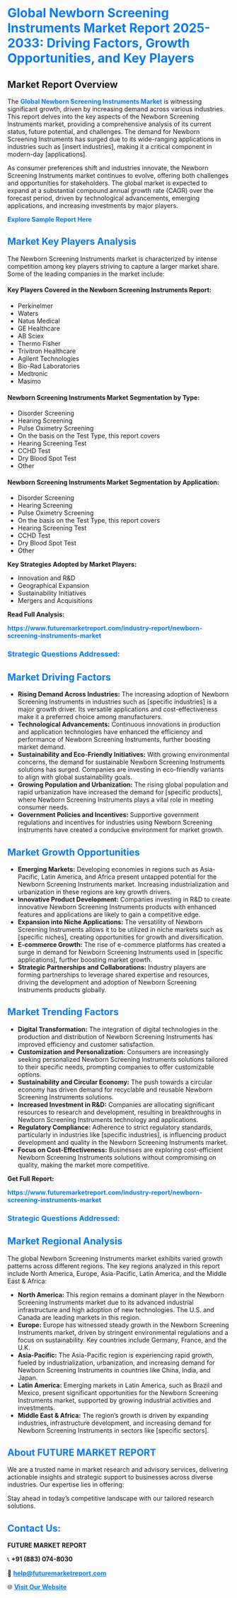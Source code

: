 <h1 style="color: #007BFF;">Global Newborn Screening Instruments Market Report 2025-2033: Driving Factors, Growth Opportunities, and Key Players</h1>

<section id="overview">
<h2>Market Report Overview</h2>
<p>The <a href="https://www.futuremarketreport.com/industry-report/newborn-screening-instruments-market" style="color: #007BFF; text-decoration: none;"><strong>Global Newborn Screening Instruments Market</strong></a> is witnessing significant growth, driven by increasing demand across various industries. This report delves into the key aspects of the Newborn Screening Instruments market, providing a comprehensive analysis of its current status, future potential, and challenges. The demand for Newborn Screening Instruments has surged due to its wide-ranging applications in industries such as [insert industries], making it a critical component in modern-day [applications].</p>
<p>As consumer preferences shift and industries innovate, the Newborn Screening Instruments market continues to evolve, offering both challenges and opportunities for stakeholders. The global market is expected to expand at a substantial compound annual growth rate (CAGR) over the forecast period, driven by technological advancements, emerging applications, and increasing investments by major players.</p>
</section>

<section id="overview">
<p><a href="https://www.futuremarketreport.com/request-sample/reportId=80282" style="color: #007BFF; text-decoration: none;"><strong>Explore Sample Report Here</strong></a></p>
</section>

<section id="key-players">
<h2 style="color: #007BFF;">Market Key Players Analysis</h2>
<p>The Newborn Screening Instruments market is characterized by intense competition among key players striving to capture a larger market share. Some of the leading companies in the market include:</p>
<h4>Key Players Covered in the Newborn Screening Instruments Report:</h4>
<ul><li>Perkinelmer</li><li>Waters</li><li>Natus Medical</li><li>GE Healthcare</li><li>AB Sciex</li><li>Thermo Fisher</li><li>Trivitron Healthcare</li><li>Agilent Technologies</li><li>Bio-Rad Laboratories</li><li>Medtronic</li><li>Masimo</li></ul>
<h4>Newborn Screening Instruments Market Segmentation by Type:</h4>
<ul><li>Disorder Screening</li><li>Hearing Screening</li><li>Pulse Oximetry Screening</li><li>On the basis on the Test Type, this report covers</li><li>Hearing Screening Test</li><li>CCHD Test</li><li>Dry Blood Spot Test</li><li>Other</li></ul>

<h4>Newborn Screening Instruments Market Segmentation by Application:</h4>
<ul><li>Disorder Screening</li><li>Hearing Screening</li><li>Pulse Oximetry Screening</li><li>On the basis on the Test Type, this report covers</li><li>Hearing Screening Test</li><li>CCHD Test</li><li>Dry Blood Spot Test</li><li>Other</li></ul>
<p><strong>Key Strategies Adopted by Market Players:</strong></p>
<ul>
<li>Innovation and R&D</li>
<li>Geographical Expansion</li>
<li>Sustainability Initiatives</li>
<li>Mergers and Acquisitions</li>
</ul>
</section>

<section>
<p><strong>Read Full Analysis: </strong></p><a href="https://www.futuremarketreport.com/industry-report/newborn-screening-instruments-market" style="color: #007BFF; text-decoration: none;"><strong>https://www.futuremarketreport.com/industry-report/newborn-screening-instruments-market</strong></a>
<h3 style="color: #007BFF;">Strategic Questions Addressed:</h3>
</section>

<section id="driving-factors">
<h2 style="color: #007BFF;">Market Driving Factors</h2>
<ul>
<li><strong>Rising Demand Across Industries:</strong> The increasing adoption of Newborn Screening Instruments in industries such as [specific industries] is a major growth driver. Its versatile applications and cost-effectiveness make it a preferred choice among manufacturers.</li>
<li><strong>Technological Advancements:</strong> Continuous innovations in production and application technologies have enhanced the efficiency and performance of Newborn Screening Instruments, further boosting market demand.</li>
<li><strong>Sustainability and Eco-Friendly Initiatives:</strong> With growing environmental concerns, the demand for sustainable Newborn Screening Instruments solutions has surged. Companies are investing in eco-friendly variants to align with global sustainability goals.</li>
<li><strong>Growing Population and Urbanization:</strong> The rising global population and rapid urbanization have increased the demand for [specific products], where Newborn Screening Instruments plays a vital role in meeting consumer needs.</li>
<li><strong>Government Policies and Incentives:</strong> Supportive government regulations and incentives for industries using Newborn Screening Instruments have created a conducive environment for market growth.</li>
</ul>
</section>

<section id="growth-opportunities">
<h2 style="color: #007BFF;">Market Growth Opportunities</h2>
<ul>
<li><strong>Emerging Markets:</strong> Developing economies in regions such as Asia-Pacific, Latin America, and Africa present untapped potential for the Newborn Screening Instruments market. Increasing industrialization and urbanization in these regions are key growth drivers.</li>
<li><strong>Innovative Product Development:</strong> Companies investing in R&D to create innovative Newborn Screening Instruments products with enhanced features and applications are likely to gain a competitive edge.</li>
<li><strong>Expansion into Niche Applications:</strong> The versatility of Newborn Screening Instruments allows it to be utilized in niche markets such as [specific niches], creating opportunities for growth and diversification.</li>
<li><strong>E-commerce Growth:</strong> The rise of e-commerce platforms has created a surge in demand for Newborn Screening Instruments used in [specific applications], further boosting market growth.</li>
<li><strong>Strategic Partnerships and Collaborations:</strong> Industry players are forming partnerships to leverage shared expertise and resources, driving the development and adoption of Newborn Screening Instruments products globally.</li>
</ul>
</section>

<section id="trending-factors">
<h2 style="color: #007BFF;">Market Trending Factors</h2>
<ul>
<li><strong>Digital Transformation:</strong> The integration of digital technologies in the production and distribution of Newborn Screening Instruments has improved efficiency and customer satisfaction.</li>
<li><strong>Customization and Personalization:</strong> Consumers are increasingly seeking personalized Newborn Screening Instruments solutions tailored to their specific needs, prompting companies to offer customizable options.</li>
<li><strong>Sustainability and Circular Economy:</strong> The push towards a circular economy has driven demand for recyclable and reusable Newborn Screening Instruments solutions.</li>
<li><strong>Increased Investment in R&D:</strong> Companies are allocating significant resources to research and development, resulting in breakthroughs in Newborn Screening Instruments technology and applications.</li>
<li><strong>Regulatory Compliance:</strong> Adherence to strict regulatory standards, particularly in industries like [specific industries], is influencing product development and quality in the Newborn Screening Instruments market.</li>
<li><strong>Focus on Cost-Effectiveness:</strong> Businesses are exploring cost-efficient Newborn Screening Instruments solutions without compromising on quality, making the market more competitive.</li>
</ul>
</section>

<section>
<p><strong>Get Full Report: </strong></p><a href="https://www.futuremarketreport.com/industry-report/newborn-screening-instruments-market" style="color: #007BFF; text-decoration: none;"><strong>https://www.futuremarketreport.com/industry-report/newborn-screening-instruments-market</strong></a>
<h3 style="color: #007BFF;">Strategic Questions Addressed:</h3>
</section>


<section id="regional-analysis">
<h2 style="color: #007BFF;">Market Regional Analysis</h2>
<p>The global Newborn Screening Instruments market exhibits varied growth patterns across different regions. The key regions analyzed in this report include North America, Europe, Asia-Pacific, Latin America, and the Middle East & Africa:</p>
<ul>
<li><strong>North America:</strong> This region remains a dominant player in the Newborn Screening Instruments market due to its advanced industrial infrastructure and high adoption of new technologies. The U.S. and Canada are leading markets in this region.</li>
<li><strong>Europe:</strong> Europe has witnessed steady growth in the Newborn Screening Instruments market, driven by stringent environmental regulations and a focus on sustainability. Key countries include Germany, France, and the U.K.</li>
<li><strong>Asia-Pacific:</strong> The Asia-Pacific region is experiencing rapid growth, fueled by industrialization, urbanization, and increasing demand for Newborn Screening Instruments in countries like China, India, and Japan.</li>
<li><strong>Latin America:</strong> Emerging markets in Latin America, such as Brazil and Mexico, present significant opportunities for the Newborn Screening Instruments market, supported by growing industrial activities and investments.</li>
<li><strong>Middle East & Africa:</strong> The region’s growth is driven by expanding industries, infrastructure development, and increasing demand for Newborn Screening Instruments in sectors like [specific sectors].</li>
</ul>
</section>

<footer>
<h2 style="color: #007BFF;">About FUTURE MARKET REPORT</h2>
<p>We are a trusted name in market research and advisory services, delivering actionable insights and strategic support to businesses across diverse industries. Our expertise lies in offering:</p>

<p>Stay ahead in today’s competitive landscape with our tailored research solutions.</p>

<h2 style="color: #007BFF;">Contact Us:</h2>
<p><strong>FUTURE MARKET REPORT</strong></p>
<p>📞 <strong>+91 (883) 074-8030</strong></p>
<p>📧 <strong><a href="mailto:help@futuremarketreport.com" style="color: #007BFF;">help@futuremarketreport.com</a></strong></p>
<p>🌐 <strong><a href="https://www.futuremarketreport.com/" style="color: #007BFF;">Visit Our Website</a></strong></p>
</footer>